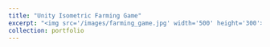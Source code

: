 ```yaml
---
title: "Unity Isometric Farming Game"
excerpt: "<img src='/images/farming_game.jpg' width='500' height='300'>"
collection: portfolio
---
```


<meta http-equiv = "refresh" content = "1; url = https://inno-apfel.github.io/IsoFarmingGame/" />

<!-- <br>
<img src='../../../../images/power_outages_banner_3.jpg'> -->